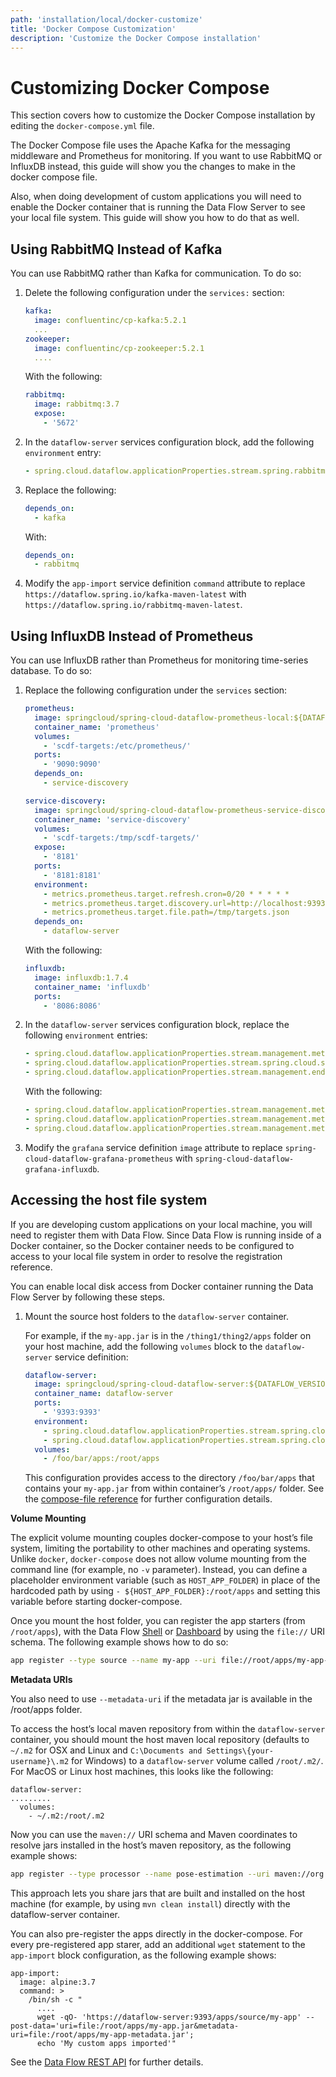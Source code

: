 ```yaml
---
path: 'installation/local/docker-customize'
title: 'Docker Compose Customization'
description: 'Customize the Docker Compose installation'
---
```


# Customizing Docker Compose

This section covers how to customize the Docker Compose installation by editing the `docker-compose.yml` file.

The Docker Compose file uses the Apache Kafka for the messaging middleware and Prometheus for monitoring.
If you want to use RabbitMQ or InfluxDB instead, this guide will show you the changes to make in the docker compose file.

Also, when doing development of custom applications you will need to enable the Docker container that is running the Data Flow Server to see your local file system. This guide will show you how to do that as well.

## Using RabbitMQ Instead of Kafka

You can use RabbitMQ rather than Kafka for communication. To do so:

1.  Delete the following configuration under the `services:` section:

    ```yaml
    kafka:
      image: confluentinc/cp-kafka:5.2.1
      ...
    zookeeper:
      image: confluentinc/cp-zookeeper:5.2.1
      ....
    ```

    With the following:

    ```yaml
    rabbitmq:
      image: rabbitmq:3.7
      expose:
        - '5672'
    ```

2.  In the `dataflow-server` services configuration block, add the
    following `environment` entry:

    ```yaml
    - spring.cloud.dataflow.applicationProperties.stream.spring.rabbitmq.host=rabbitmq
    ```

3.  Replace the following:

    ```yaml
    depends_on:
      - kafka
    ```

    With:

    ```yaml
    depends_on:
      - rabbitmq
    ```

4.  Modify the `app-import` service definition `command` attribute to
    replace
    `https://dataflow.spring.io/kafka-maven-latest` with
    `https://dataflow.spring.io/rabbitmq-maven-latest`.

## Using InfluxDB Instead of Prometheus

You can use InfluxDB rather than Prometheus for monitoring time-series
database. To do so:

1.  Replace the following configuration under the `services` section:

    ```yaml
    prometheus:
      image: springcloud/spring-cloud-dataflow-prometheus-local:${DATAFLOW_VERSION:?DATAFLOW_VERSION is not set! Use 'export DATAFLOW_VERSION=dataflow-version'}
      container_name: 'prometheus'
      volumes:
        - 'scdf-targets:/etc/prometheus/'
      ports:
        - '9090:9090'
      depends_on:
        - service-discovery

    service-discovery:
      image: springcloud/spring-cloud-dataflow-prometheus-service-discovery:0.0.3
      container_name: 'service-discovery'
      volumes:
        - 'scdf-targets:/tmp/scdf-targets/'
      expose:
        - '8181'
      ports:
        - '8181:8181'
      environment:
        - metrics.prometheus.target.refresh.cron=0/20 * * * * *
        - metrics.prometheus.target.discovery.url=http://localhost:9393/runtime/apps
        - metrics.prometheus.target.file.path=/tmp/targets.json
      depends_on:
        - dataflow-server
    ```

    With the following:

    ```yaml
    influxdb:
      image: influxdb:1.7.4
      container_name: 'influxdb'
      ports:
        - '8086:8086'
    ```

2.  In the `dataflow-server` services configuration block, replace the
    following `environment` entries:

    ```yaml
    - spring.cloud.dataflow.applicationProperties.stream.management.metrics.export.prometheus.enabled=true
    - spring.cloud.dataflow.applicationProperties.stream.spring.cloud.streamapp.security.enabled=false
    - spring.cloud.dataflow.applicationProperties.stream.management.endpoints.web.exposure.include=prometheus,info,health
    ```

    With the following:

    ```yaml
    - spring.cloud.dataflow.applicationProperties.stream.management.metrics.export.influx.enabled=true
    - spring.cloud.dataflow.applicationProperties.stream.management.metrics.export.influx.db=myinfluxdb
    - spring.cloud.dataflow.applicationProperties.stream.management.metrics.export.influx.uri=http://influxdb:8086
    ```

3.  Modify the `grafana` service definition `image` attribute to replace
    `spring-cloud-dataflow-grafana-prometheus` with
    `spring-cloud-dataflow-grafana-influxdb`.

## Accessing the host file system

If you are developing custom applications on your local machine, you will need to register them with Data Flow.
Since Data Flow is running inside of a Docker container, so the Docker container needs to be configured to access to your local file system in order to resolve the registration reference.

You can enable local disk access from Docker container running the Data Flow Server by following these steps.

1.  Mount the source host folders to the `dataflow-server` container.

    For example, if the `my-app.jar` is in the `/thing1/thing2/apps`
    folder on your host machine, add the following `volumes` block to
    the `dataflow-server` service definition:

    ```yaml
    dataflow-server:
      image: springcloud/spring-cloud-dataflow-server:${DATAFLOW_VERSION}
      container_name: dataflow-server
      ports:
        - '9393:9393'
      environment:
        - spring.cloud.dataflow.applicationProperties.stream.spring.cloud.stream.kafka.binder.brokers=kafka:9092
        - spring.cloud.dataflow.applicationProperties.stream.spring.cloud.stream.kafka.binder.zkNodes=zookeeper:2181
      volumes:
        - /foo/bar/apps:/root/apps
    ```

    This configuration provides access to the directory `/foo/bar/apps` that contains your `my-app.jar` from within container’s `/root/apps/` folder.
    See the [compose-file reference](https://docs.docker.com/compose/compose-file/compose-file-v2/) for further configuration details.

<!--TIP-->

**Volume Mounting**

The explicit volume mounting couples docker-compose to your host’s file system, limiting the portability to other machines and operating systems.
Unlike `docker`, `docker-compose` does not allow volume mounting from the command line (for example, no `-v` parameter).
Instead, you can define a placeholder environment variable (such as `HOST_APP_FOLDER`) in place of the hardcoded path by using `- ${HOST_APP_FOLDER}:/root/apps` and setting this variable before starting docker-compose.

<!--END_TIP-->

Once you mount the host folder, you can register the app starters (from `/root/apps`), with the Data Flow
[Shell](https://docs.spring.io/spring-cloud-dataflow/docs/current/reference/htmlsingle/#shell)
or
[Dashboard](https://docs.spring.io/spring-cloud-dataflow/docs/current/reference/htmlsingle/#dashboard-apps)
by using the `file://` URI schema. The following example shows how to do
so:

```bash
app register --type source --name my-app --uri file://root/apps/my-app-1.0.0.RELEASE.jar
```

<!--TIP-->

**Metadata URIs**

You also need to use `--metadata-uri` if the metadata jar is available in the /root/apps folder.

<!--END_TIP-->

To access the host’s local maven repository from within the `dataflow-server` container, you should mount the host maven local repository (defaults to `~/.m2` for OSX and Linux and `C:\Documents and Settings\{your-username}\.m2` for Windows) to a `dataflow-server` volume called `/root/.m2/`. For MacOS or Linux host
machines, this looks like the following:

```
dataflow-server:
.........
  volumes:
    - ~/.m2:/root/.m2
```

Now you can use the `maven://` URI schema and Maven coordinates to
resolve jars installed in the host’s maven repository, as the following
example shows:

```bash
app register --type processor --name pose-estimation --uri maven://org.springframework.cloud.stream.app:pose-estimation-processor-rabbit:2.0.2.BUILD-SNAPSHOT --metadata-uri maven://org.springframework.cloud.stream.app:pose-estimation-processor-rabbit:jar:metadata:2.0.2.BUILD-SNAPSHOT
```

This approach lets you share jars that are built and installed on the
host machine (for example, by using `mvn clean install`) directly with
the dataflow-server container.

You can also pre-register the apps directly in the docker-compose. For
every pre-registered app starer, add an additional `wget` statement to
the `app-import` block configuration, as the following example shows:

```
app-import:
  image: alpine:3.7
  command: >
    /bin/sh -c "
      ....
      wget -qO- 'https://dataflow-server:9393/apps/source/my-app' --post-data='uri=file:/root/apps/my-app.jar&metadata-uri=file:/root/apps/my-app-metadata.jar';
      echo 'My custom apps imported'"
```

See the [Data Flow REST API](https://docs.spring.io/spring-cloud-dataflow/docs/current/reference/htmlsingle/#resources-registered-applications)
for further details.
